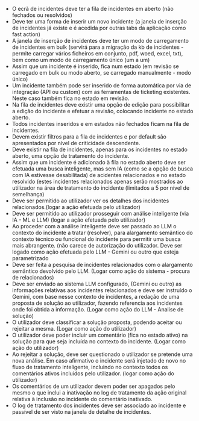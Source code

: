 * O ecrã de incidentes deve ter a fila de incidentes em aberto (não fechados ou resolvidos)
* Deve ter uma forma de inserir um novo incidente (a janela de inserção de incidentes já existe e é acedida por outras tabs da aplicação como fast action)
* A janela de inserção de incidentes deve ter um modo de carregamento de incidentes em bulk (servirá para a migração da kb de incidentes - permite carregar vários ficheiros em conjunto, pdf, woed, excel, txt), bem como um modo de carregamento único (um a um)
* Assim que um incidente é inserido, fica num estado (em revisão se carregado em bulk ou modo aberto, se carregado manualmente - modo único)
* Um incidente também pode ser inserido de forma automática por via de integração (API ou custom) com as ferramentas de ticketing existentes. Neste caso também fica no estado em revisão.
* Na fila de incidentes deve existir uma opção de edição para possibilitar a edição do incidente e efetuar a revisão, colocando incidente no estado aberto.
* Todos incidentes inseridos e em estados não fechados ficam na fila de incidentes. 
* Devem existir filtros para a fila de incidentes e por default são apresentados por nível de criticidade descendente.
* Deve existir na fila de incidentes, apenas para os incidentes no estado aberto, uma opção de tratamento do incidente.
* Assim que um incidente é adicionado à fila no estado aberto deve ser efetuada uma busca inteligente, mas sem IA (como se a opção de busca com IA estivesse desabilitada) de acidentes relacionados e no estado resolvido (estes incidentes relacionados apenas serão mostrados ao utilizador na área de tratamento do incidente (limitados a 5 por nível de semelhança)
* Deve ser permitido ao utilizador ver os detalhes dos incidentes relacionados.(logar a ação efetuada pelo utilizador)
* Deve ser permitido ao utilizador prosseguir com análise inteligente (via IA - ML e LLM) (logar a ação efetuada pelo utilizador)
* Ao proceder com a análise inteligente deve ser passado ao LLM o contexto do incidente a tratar (resolver), para alargamento semântico do contexto técnico ou funcional do incidente para permitir uma busca mais abrangente. (não carece de autorização do utilizador. Deve ser logado como ação efetuada pelo LLM - Gemini ou outro que esteja parametrizado
* Deve ser feita a pesquisa de incidentes relacionados com o alargamento semântico devolvido pelo LLM. (Logar como ação do sistema - procura de relacionados)
* Deve ser enviado ao sistema LLM configurado, (Gemini ou outro) as informações relativas aos incidentes relacionados e deve ser instruído o Gemini, com base nesse contexto de incidentes, a redação de uma proposta de solução ao utilizador, fazendo referencia aos incidentes onde foi obtida a informação. (Logar como ação do LLM - Analise de solução)
* O utilizador deve classificar a solução proposta, podendo aceitar ou rejeitar a mesma. (Logar como ação do utilizador)
* O utilizador deve poder incluir um comentário (fica no estado ativo) na solução para que seja incluída no contexto do incidente. (Logar como ação do utilizador)
* Ao rejeitar a solução, deve ser questionado o utilizador se pretende uma nova análise. Em caso afirmativo o incidente será injetado de novo no fluxo de tratamento inteligente, incluindo no contexto todos os comentários ativos incluídos pelo utilizador. (logar como ação do utilizador)
* Os comentários de um utilizador devem poder ser apagados pelo mesmo o que inclui a inativação no log de tratamento da ação original relativa à inclusão no incidente do comentário inativado.
* O log de tratamento dos incidentes deve ser associado ao incidente e passível de ser visto na janela de detalhe de incidentes.






